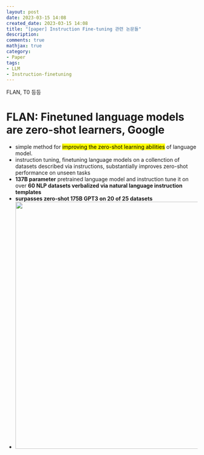 ```yaml
---
layout: post
date: 2023-03-15 14:08
created_date: 2023-03-15 14:08
title: "[paper] Instruction Fine-tuning 관련 논문들"
description:
comments: true
mathjax: true
category:
- Paper
tags:
- LLM
- Instruction-finetuning
---
```


FLAN, T0 등등

<!--more-->

# FLAN: Finetuned language models are zero-shot learners, Google
- simple method for <mark>improving the zero-shot learning abilities</mark> of language model.
- instruction tuning, finetuning language models on a collenction of datasets described via instructions, substantially improves zero-shot performance on unseen tasks
- **137B parameter** pretrained language model and instruction tune it on over **60 NLP datasets verbalized via natural language instruction templates**
- **surpasses zero-shot 175B GPT3 on 20 of 25 datasets**
- <img src='https://user-images.githubusercontent.com/18374514/225216017-f87e0bf9-453e-46a5-9774-3fe85074a2fd.png' width=650>

